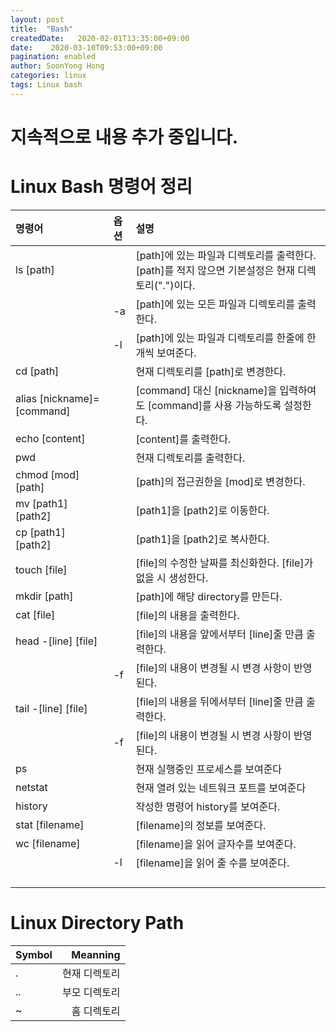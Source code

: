 ```yaml
---
layout: post
title:  "Bash"
createdDate:   2020-02-01T13:35:00+09:00
date:    2020-03-10T09:53:00+09:00
pagination: enabled
author: SoonYong Hong
categories: linux
tags: Linux bash
---
```

# 지속적으로 내용 추가 중입니다.

# Linux Bash 명령어 정리

| 명령어 | 옵션 | 설명 |
|:-----|:-----|:--------------|
|ls [path] |  | [path]에 있는 파일과 디렉토리를 출력한다. [path]를 적지 않으면 기본설정은 현재 디렉토리(".")이다. |
|  | -a | [path]에 있는 모든 파일과 디렉토리를 출력한다. |
|  | -l | [path]에 있는 파일과 디렉토리를 한줄에 한개씩 보여준다. |
| cd [path] |  | 현재 디렉토리를 [path]로 변경한다. |
| alias [nickname]=[command] |  | [command] 대신 [nickname]을 입력하여도 [command]를 사용 가능하도록 설정한다. |
| echo [content] |  | [content]를 출력한다. |
| pwd |  | 현재 디렉토리를 출력한다. |
| chmod [mod] [path] |  | [path]의 접근권한을 [mod]로 변경한다. |
| mv [path1] [path2] |  | [path1]을 [path2]로 이동한다. |
| cp [path1] [path2] |  | [path1]을 [path2]로 복사한다. |
| touch [file] |  | [file]의 수정한 날짜를 최신화한다. [file]가 없을 시 생성한다. |
| mkdir [path] |  | [path]에 해당 directory를 만든다. |
| cat [file] |  | [file]의 내용을 출력한다. |
| head -[line] [file] |  | [file]의 내용을 앞에서부터 [line]줄 만큼 출력한다. |
|  | -f | [file]의 내용이 변경될 시 변경 사항이 반영된다. |
| tail -[line] [file] |  | [file]의 내용을 뒤에서부터 [line]줄 만큼 출력한다. |
|  | -f | [file]의 내용이 변경될 시 변경 사항이 반영된다. |
| ps |  | 현재 실행중인 프로세스를 보여준다 |
| netstat |  | 현재 열려 있는 네트워크 포트를 보여준다 |
| history |  | 작성한 명령어 history를 보여준다. |
| stat [filename] |  | [filename]의 정보를 보여준다. |
| wc [filename] |  | [filename]을 읽어 글자수를 보여준다. |
|  | -l | [filename]을 읽어 줄 수를 보여준다. |
|  |  |  |
|  |  |  |
|  |  |  |
|  |  |  |

# Linux Directory Path

| Symbol | Meanning |
|:----|----:|
| . | 현재 디렉토리 |
| .. | 부모 디렉토리 |
| ~ | 홈 디렉토리 |
